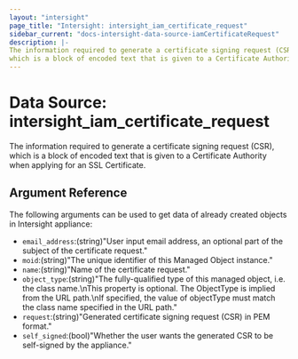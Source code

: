 ```yaml
---
layout: "intersight"
page_title: "Intersight: intersight_iam_certificate_request"
sidebar_current: "docs-intersight-data-source-iamCertificateRequest"
description: |-
The information required to generate a certificate signing request (CSR),
which is a block of encoded text that is given to a Certificate Authority when applying for an SSL Certificate.
---
```


# Data Source: intersight_iam_certificate_request
The information required to generate a certificate signing request (CSR),
which is a block of encoded text that is given to a Certificate Authority when applying for an SSL Certificate.
## Argument Reference
The following arguments can be used to get data of already created objects in Intersight appliance:
* `email_address`:(string)"User input email address, an optional part of the subject of the certificate request."
* `moid`:(string)"The unique identifier of this Managed Object instance."
* `name`:(string)"Name of the certificate request."
* `object_type`:(string)"The fully-qualified type of this managed object, i.e. the class name.\nThis property is optional. The ObjectType is implied from the URL path.\nIf specified, the value of objectType must match the class name specified in the URL path."
* `request`:(string)"Generated certificate signing request (CSR) in PEM format."
* `self_signed`:(bool)"Whether the user wants the generated CSR to be self-signed by the appliance."
